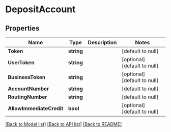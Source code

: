 # DepositAccount

## Properties
Name | Type | Description | Notes
------------ | ------------- | ------------- | -------------
**Token** | **string** |  | [default to null]
**UserToken** | **string** |  | [optional] [default to null]
**BusinessToken** | **string** |  | [optional] [default to null]
**AccountNumber** | **string** |  | [default to null]
**RoutingNumber** | **string** |  | [default to null]
**AllowImmediateCredit** | **bool** |  | [optional] [default to null]

[[Back to Model list]](../README.md#documentation-for-models) [[Back to API list]](../README.md#documentation-for-api-endpoints) [[Back to README]](../README.md)


